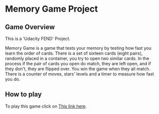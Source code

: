 # Memory Game Project


## Game Overview

 This is a 'Udacity FEND' Project.
 
 Memory Game is a game that tests your memory by testing how fast you learn the order of cards.
 There is a set of sixteen cards (eight pairs), randomly placed in a container, you try to open two similar cards.
 In the process if the pair of cards you open do match, they are left open, and if they don't, they are flipped over.
 You win the game when they all match.
 There is a counter of moves, stars' levels and a timer to measure how fast you do.
 

## How to play

To play this game click on [This link here](http://htmlpreview.github.io/?https://github.com/Nadia111/memorygame/blob/master/index.html).
